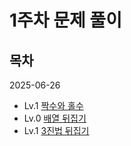 # 1주차 문제 풀이

## 목차

2025-06-26
- Lv.1 [짝수와 홀수](2025-06-26/짝수와홀수.md)
- Lv.0 [배열 뒤집기](2025-06-26/배열뒤집기.md)
- Lv.1 [3진법 뒤집기](2025-06-29/3진법뒤집기.md)